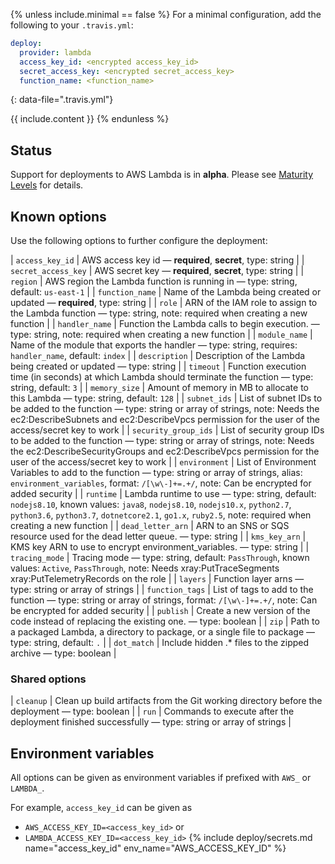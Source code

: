 {% unless include.minimal == false %}
For a minimal configuration, add the following to your `.travis.yml`:

```yaml
deploy:
  provider: lambda
  access_key_id: <encrypted access_key_id>
  secret_access_key: <encrypted secret_access_key>
  function_name: <function_name>
```
{: data-file=".travis.yml"}



{{ include.content }}
{% endunless %}

## Status

Support for deployments to AWS Lambda is in **alpha**. Please see [Maturity Levels](/user/deployment-v2#maturity-levels) for details.
## Known options

Use the following options to further configure the deployment:

| `access_key_id` | AWS access key id &mdash; **required**, **secret**, type: string |
| `secret_access_key` | AWS secret key &mdash; **required**, **secret**, type: string |
| `region` | AWS region the Lambda function is running in &mdash; type: string, default: `us-east-1` |
| `function_name` | Name of the Lambda being created or updated &mdash; **required**, type: string |
| `role` | ARN of the IAM role to assign to the Lambda function &mdash; type: string, note: required when creating a new function |
| `handler_name` | Function the Lambda calls to begin execution. &mdash; type: string, note: required when creating a new function |
| `module_name` | Name of the module that exports the handler &mdash; type: string, requires: `handler_name`, default: `index` |
| `description` | Description of the Lambda being created or updated &mdash; type: string |
| `timeout` | Function execution time (in seconds) at which Lambda should terminate the function &mdash; type: string, default: `3` |
| `memory_size` | Amount of memory in MB to allocate to this Lambda &mdash; type: string, default: `128` |
| `subnet_ids` | List of subnet IDs to be added to the function &mdash; type: string or array of strings, note: Needs the ec2:DescribeSubnets and ec2:DescribeVpcs permission for the user of the access/secret key to work |
| `security_group_ids` | List of security group IDs to be added to the function &mdash; type: string or array of strings, note: Needs the ec2:DescribeSecurityGroups and ec2:DescribeVpcs permission for the user of the access/secret key to work |
| `environment` | List of Environment Variables to add to the function &mdash; type: string or array of strings, alias: `environment_variables`, format: `/[\w\-]+=.+/`, note: Can be encrypted for added security |
| `runtime` | Lambda runtime to use &mdash; type: string, default: `nodejs8.10`, known values: `java8`, `nodejs8.10`, `nodejs10.x`, `python2.7`, `python3.6`, `python3.7`, `dotnetcore2.1`, `go1.x`, `ruby2.5`, note: required when creating a new function |
| `dead_letter_arn` | ARN to an SNS or SQS resource used for the dead letter queue. &mdash; type: string |
| `kms_key_arn` | KMS key ARN to use to encrypt environment_variables. &mdash; type: string |
| `tracing_mode` | Tracing mode &mdash; type: string, default: `PassThrough`, known values: `Active`, `PassThrough`, note: Needs xray:PutTraceSegments xray:PutTelemetryRecords on the role |
| `layers` | Function layer arns &mdash; type: string or array of strings |
| `function_tags` | List of tags to add to the function &mdash; type: string or array of strings, format: `/[\w\-]+=.+/`, note: Can be encrypted for added security |
| `publish` | Create a new version of the code instead of replacing the existing one. &mdash; type: boolean |
| `zip` | Path to a packaged Lambda, a directory to package, or a single file to package &mdash; type: string, default: `.` |
| `dot_match` | Include hidden .* files to the zipped archive &mdash; type: boolean |

### Shared options

| `cleanup` | Clean up build artifacts from the Git working directory before the deployment &mdash; type: boolean |
| `run` | Commands to execute after the deployment finished successfully &mdash; type: string or array of strings |

## Environment variables

All options can be given as environment variables if prefixed with `AWS_` or `LAMBDA_`.

For example, `access_key_id` can be given as 

* `AWS_ACCESS_KEY_ID=<access_key_id>` or 
* `LAMBDA_ACCESS_KEY_ID=<access_key_id>`
{% include deploy/secrets.md name="access_key_id" env_name="AWS_ACCESS_KEY_ID" %}